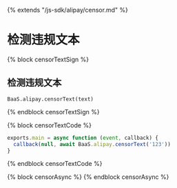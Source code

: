 {% extends "/js-sdk/alipay/censor.md" %}

# 检测违规文本

{% block censorTextSign %}

## 检测违规文本

`BaaS.alipay.censorText(text)`

{% endblock censorTextSign %}

{% block censorTextCode %}

```javascript
exports.main = async function (event, callback) {
  callback(null, await BaaS.alipay.censorText('123'))
}
```

{% endblock censorTextCode %}

{% block censorAsync %}
{% endblock censorAsync %}
